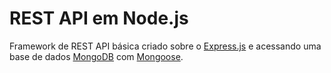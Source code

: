 # REST API em Node.js

Framework de REST API básica criado sobre o [Express.js](https://expressjs.com/) e acessando uma base de dados [MongoDB](https://www.mongodb.com/) com [Mongoose](http://mongoosejs.com/).
